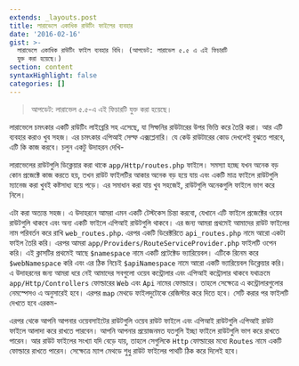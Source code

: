 ```yaml
---
extends: _layouts.post
title: লারাভেলে একাধিক রাউটিং ফাইলের ব্যবহার
date: '2016-02-16'
gist: >-
  লারাভেলে একাধিক রাউটিং ফাইল ব্যবহার বিধি। (আপডেট: লারাভেল ৫.৫ এ এই ফিচারটি
  যুক্ত করা হয়েছে।)
section: content
syntaxHighlight: false
categories: []
---
```


> আপডেট: লারাভেল ৫.৫-এ এই ফিচারটি যুক্ত করা হয়েছে।

লারাভেলে চমৎকার একটি রাউটিং লাইব্রেরি সহ এসেছে, যা সিম্ফনির রাউটারের উপর ভিত্তি করে তৈরি করা। আর এটি ব্যবহার করাও খুব সহজ। এর চমৎকার এপিআই সেল্ফ এক্সপ্লেনারি। যে কেউ রাউটারের কোড দেখলেই বুঝতে পারবে, এটি কি কাজ করবে। চলুন একটু উদাহরন দেখি-

<script src="https://gist.github.com/milon/71894ae3390ad2375f28.js">
</script>

লারাভেলের রাউটগুলি ডিক্লেয়ার করা থাকে `app/Http/routes.php` ফাইলে। সমস্যা হচ্ছে যখন অনেক বড় কোন প্রজেক্টে কাজ করতে হয়, তখন রাউট ফাইলটির আকার অনেক বড় হয়ে যায় এবং একটি মাত্র ফাইলে রাউটগুলি ম্যানেজ করা খুবই কষ্টসাধ্য হয়ে পড়ে। এর সমাধান করা যায় খুব সহজেই, রাউটগুলি অনেকগুলি ফাইলে ভাগ করে নিলে।

এটা করা অত্যন্ত সহজ। এ উদাহরনে আমরা এমন একটি টেস্টকেস চিন্তা করবো, যেখানে এটি ফাইলে প্রজেক্টের ওয়েব রাউটগুলি থাকবে এবং অন্য একটি ফাইলে এপিআই রাউটগুলি থাকবে। এর জন্য আমরা প্রথমেই আমাদের রাউট ফাইলের নাম পরিবর্তন করে রাখি `web_routes.php`. এরপর একটি ডিরেক্টরিতে `api_routes.php` নামে আরো একটা ফাইল তৈরি করি। এরপর আমরা `app/Providers/RouteServiceProvider.php` ফাইলটি ওপেন করি। এই ক্লাসটির প্রথমেই আছে `$namespace` নামে একটি প্রটেক্টেড ভ্যারিয়েবল। এটিকে রিনেম করে `$webNamespace` করি এবং এর ঠিক নিচেই `$apiNamespace` নামে আরো একটি ভ্যারিয়েবল ডিক্লেয়ার করি। এ উদাহরনের জন্য আমরা ধরে নেই আমাদের সবগুলো ওয়েব কন্ট্রোলার এবং এপিআই কন্ট্রোলার থাকবে যথাক্রমে `app/Http/Controllers` ফোল্ডারের `Web` এবং `Api` নামের ফোল্ডারে। তাহলে সেক্ষেত্রে এ কন্ট্রোলারগুলোর নেমস্পেসও এ অনুসারেই হবে। এরপর `map` মেথডে ফাইলদুটোকে রেজিস্টার করে দিতে হবে। সেটি করার পর ফাইলটি দেখতে হবে এরকম-

<script src="https://gist.github.com/milon/d3ff4faf93f521439c9f.js">
</script>

এরপর থেকে আপনি আপনার ওয়েবসাইটের রাউটগুলি ওয়েব রাউট ফাইলে এবং এপিআই রাউটগুলি এপিআই রাউট ফাইলে আলাদা করে রাখতে পারবেন। আপনি আপনার প্রয়োজনমত যতগুলি ইচ্ছা ফাইলে রাউটগুলি ভাগ করে রাখতে পারেন। আর রাউট ফাইলের সংখ্যা যদি বেড়ে যায়, তাহলে সেগুলিকে `Http` ফোল্ডারের মধ্যে `Routes` নামে একটি ফোল্ডারে রাখতে পারেন। সেক্ষেত্রে ম্যাপ মেথডে শুধু রাউট ফাইলের পাথটি ঠিক করে দিলেই হবে।
